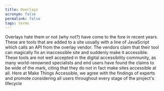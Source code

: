 ```yaml
---
title: Overlays
acronym: false
permalink: false
tags: terms
---
```

Overlays hate them or not (why not?) have come to the fore in recent years. These are tools that are added to a site usually with a line of JavaScript which calls an API from the overlay vendor. The vendors claim that their tool can magically fix an inaccessible site and suddenly make it accessible. These tools are not well accepted in the digital accessibility community, as many world-renowned specialists and end users have found the claims to be wide of the mark, citing that they do not in fact make sites accessible at all. Here at Make Things Accessible, we agree with the findings of experts and promote considering all users throughout every stage of the project's lifecycle